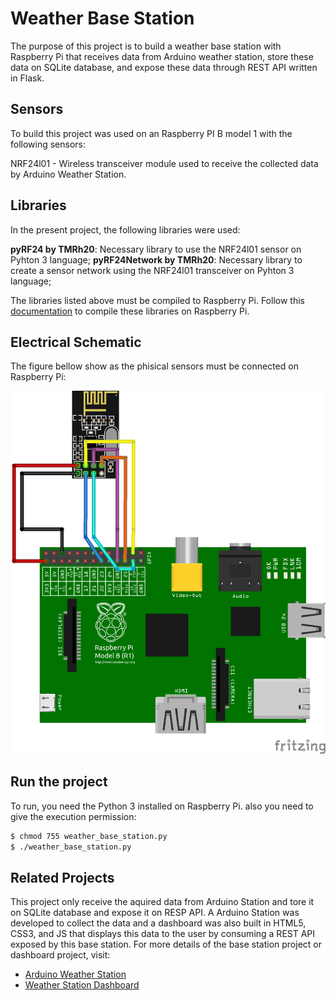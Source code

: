 # Weather Base Station

The purpose of this project is to build a weather base station with Raspberry Pi that receives data from Arduino weather station, store these data on SQLite database, and expose these data through REST API written in Flask.

## Sensors
To build this project was used on an Raspberry PI B model 1 with the following sensors:

NRF24l01 - Wireless transceiver module used to receive the collected data by Arduino Weather Station.

## Libraries
In the present project, the following libraries were used:

**pyRF24 by TMRh20**: Necessary library to use the NRF24l01 sensor on Pyhton 3 language;
**pyRF24Network by TMRh20**: Necessary library to create a sensor network using the NRF24l01 transceiver on Pyhton 3 language;

The libraries listed above must be compiled to Raspberry Pi. Follow this [documentation](http://google.com) to compile these libraries on Raspberry Pi.


## Electrical Schematic
The figure bellow show as the phisical sensors must be connected on Raspberry Pi:

![Image of Raspberry Pi Eletronic Schematic](hackaton-raspberry.png)

## Run the project
To run, you need the Python 3 installed on Raspberry Pi. also you need to give the execution permission:

```bash
$ chmod 755 weather_base_station.py
$ ./weather_base_station.py
```

## Related Projects

This project only receive the aquired data from Arduino Station and tore it on SQLite database and expose it on RESP API. A Arduino Station was developed to collect the data and a dashboard was also built in HTML5, CSS3, and JS that displays this data to the user by consuming a REST API exposed by this base station. For more details of the base station project or dashboard project, visit:

* [Arduino Weather Station](https://github.com/profbrunolopes/weather-arduino-sensor)
* [Weather Station Dashboard](http://google.com)
